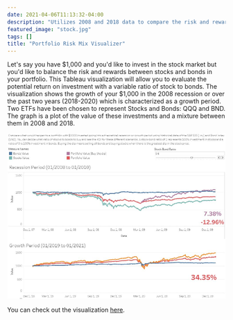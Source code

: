 ```yaml
---
date: 2021-04-06T11:13:32-04:00
description: "Utilizes 2008 and 2018 data to compare the risk and reward of different portfolios when looking at their stock to bond ratio."
featured_image: "stock.jpg"
tags: []
title: "Portfolio Risk Mix Visualizer"
---
```

Let's say you have $1,000 and you'd like to invest in the stock market but you'd like to balance the risk and rewards between stocks and bonds in your portfolio. This Tableau visualization will allow you to evaluate the potential return on investment with a variable ratio of stock to bonds. The visualization shows the growth of your $1,000 in the 2008 recession or over the past two years (2018-2020) which is characterized as a growth period. Two ETFs have been chosen to represent Stocks and Bonds: QQQ and BND. The graph is a plot of the value of these investments and a mixture between them in 2008 and 2018.

![Stock and Bond: Risk Reward Visualization on Tableau Public](stock_capture.JPG)

You can check out the visualization [here](https://public.tableau.com/app/profile/john.h.quilty/viz/StockBondValue/Dashboard1).
